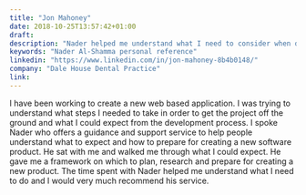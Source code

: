 ```yaml
---
title: "Jon Mahoney"
date: 2018-10-25T13:57:42+01:00
draft: 
description: "Nader helped me understand what I need to consider when developing a web based application"
keywords: "Nader Al-Shamma personal reference"
linkedin: "https://www.linkedin.com/in/jon-mahoney-8b4b0148/"
company: "Dale House Dental Practice"
link:
---
```


I have been working to create a new web based application. I was trying to understand what steps I needed to take in 
order to get the project off the ground and what I could expect from the development process. I spoke Nader who offers 
a guidance and support service to help people understand what to expect and how to prepare for creating a new software 
product. He sat with me and walked me through what I could expect. He gave me a framework on which to plan, research 
and prepare for creating a new product. The time spent with Nader helped me understand what I need to do and I would 
very much recommend his service.